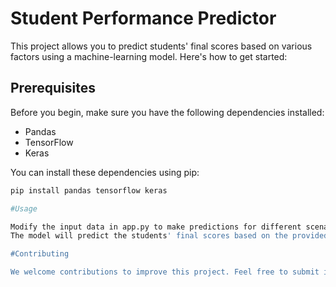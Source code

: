 # Student Performance Predictor

This project allows you to predict students' final scores based on various factors using a machine-learning model. Here's how to get started:

## Prerequisites

Before you begin, make sure you have the following dependencies installed:

- Pandas
- TensorFlow
- Keras

You can install these dependencies using pip:

```bash
pip install pandas tensorflow keras

#Usage

Modify the input data in app.py to make predictions for different scenarios.
The model will predict the students' final scores based on the provided input.

#Contributing

We welcome contributions to improve this project. Feel free to submit issues, open pull requests, or suggest enhancements.
